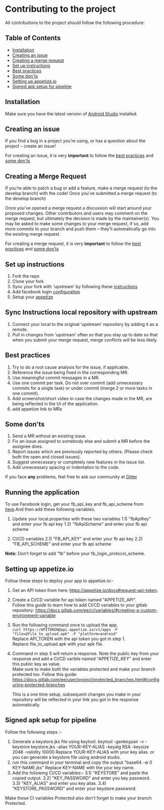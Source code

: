 # Contributing to the project

All contributions to the project should follow the following procedure:

## Table of Contents

- [Installation](#installation)
- [Creating an issue](#creating-an-issue)
- [Creating a merge request](#creating-a-merge-request)
- [Set up instructions](#set-up-instructions)
- [Best practices](#best-practices)
- [Some don'ts](#some-donts)
- [Setting up appetize.io](setting-up-appetize.io)
- [Signed apk setup for pipeline](#signed-apk-setup-for-pipeline)

## Installation

Make sure you have the latest version of [Android Studio](https://developer.android.com/studio) installed.

## Creating an issue

If you find a bug in a project you’re using, or has a question about the project – create an issue!

For creating an issue, it is very **important** to follow the [best practices](#best-practices) and [some don'ts](#some-donts)

## Creating a Merge Request

If you’re able to patch a bug or add a feature, make a merge request (to the develop branch) with the code! Once you’ve submitted a merge request (to the develop branch)

Once you’ve opened a merge request a discussion will start around your proposed changes. Other contributors and users may comment on the merge request, but ultimately the decision is made by the maintainer(s). You may be asked to make some changes to your merge request, if so, add more commits to your branch and push them – they’ll automatically go into the existing merge request.

For creating a merge request, it is very **important** to follow the [best practices](#best-practices) and [some don'ts](#some-donts)

## Set up instructions

1. Fork the repo
2. Clone your fork
3. Sync your fork with 'upstream' by following these [instructions](#sync-instructions-local-repository-with-upstream)
4. Add facebook login [configuration](#Running-the-application)
5. Setup your [appetize](#Setting-up-appetize.io)

## Sync Instructions local repository with upstream

1. Connect your local to the original ‘upstream’ repository by adding it as a remote.
2. Pull in changes from ‘upstream’ often so that you stay up to date so that when you submit your merge request, merge conflicts will be less likely.

## Best practices

1. Try to do a root cause analysis for the issue, if applicable.
2. Reference the issue being fixed in the corresponding MR.
3. Use meaningful commit messages in a MR.
4. Use one commit per task. Do not over commit (add unnecessary commits for a single task) or under commit (merge 2 or more tasks in one commit).
5. Add screenshot/short video in case the changes made in the MR, are being reflected in the UI of the application.
6. add appetize link to MRs
  
## Some don'ts

1. Send a MR without an existing issue.
2. Fix an issue assigned to somebody else and submit a MR before the assignee does.
3. Report issues which are previously reported by others. (Please check both the open and closed issues).
4. Suggest unnecessary or completely new features in the issue list.
5. Add unnecessary spacing or indentation to the code.

If you face **any** problems, feel free to ask our community at [Gitter](https://gitter.im/AOSSIE/Agora-Android) 

## Running the application
To use Facebook login, get your fb_api_key and fb_api_scheme from [here](https://developers.facebook.com/apps/).And then add these following variables.
   1) Update your local.properties with these two variables
      1.1) "fbApiKey" and enter your fb api key
      1.2) "fbApiScheme" and enter your fb api scheme

   2) CI/CD variables
      2.1) "FB_API_KEY"  and enter your fb api key
      2.2) "FB_API_SCHEME"  and enter your fb api scheme

**Note:** Don't forget to add "fb" before your fb_login_protocol_scheme.

## Setting up appetize.io

Follow these steps to deploy your app to appetize.io:-

1. Get an API token from here: https://appetize.io/docs#request-api-token.   
2. Create a CI/CD variable for api token named "APPETIZE_API".     
    Follow this guide to learn how to add CI/CD variables to your gitlab repository: https://docs.gitlab.com/ee/ci/variables/#creating-a-custom-environment-variable  
3. Run the following command once to upload the app.    
    ```curl https://APITOKEN@api.appetize.io/v1/apps -F "file=@file_to_upload.apk" -F "platform=android"```    
    Replace API_TOKEN with the api token you got in step 1.  
    Replace file_to_upload.apk with your apk file.   
4. Command in step 3 will return a response. Note the public key from your response and add  a CI/CD varible named "APPETIZE_KEY" and enter this public key as value.  
    Make sure to make both the variables protected and make your branch protected too. Follow this guide: https://docs.gitlab.com/ee/user/project/protected_branches.html#configuring-protected-branches  
    
    This is a one time setup, subsequent changes you make in your repository will be reflected in your link you got in the response automatically.  

## Signed apk setup for pipeline

Follow the following steps :-

   1) Generate a keystore.jks file using keytool. keytool -genkeypair -v -keystore keystore.jks -alias YOUR-KEY-ALIAS -keyalg RSA -keysize 2048 -validity 10000 Replace YOUR-KEY-ALIAS with your key alias.
      or you can generate a keystore file using android studio.
   2) run this command in your terminal and copy the output  "base64 -w 0 KEY-NAME.jks" Replace KEY-NAME with the your key name.
   3) Add the following CI/CD variables:-
      3.1) "KEYSTORE" and paste the copied output.
      3.2) "KEY_PASSWORD" and enter you key password.
      3.3) "KEY_ALIAS" and enter you key alias.
      3.4) "KEYSTORE_PASSWORD" and enter your keystore password.

   Make these CI variables Protected also don't forget to make your branch Protected.

